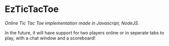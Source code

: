 # EzTicTacToe

_Online Tic Tac Toe implementation made in Javascript, NodeJS._

In the future, it will have support for two players online or in seperate tabs to play, with a chat window and a scoreboard!
